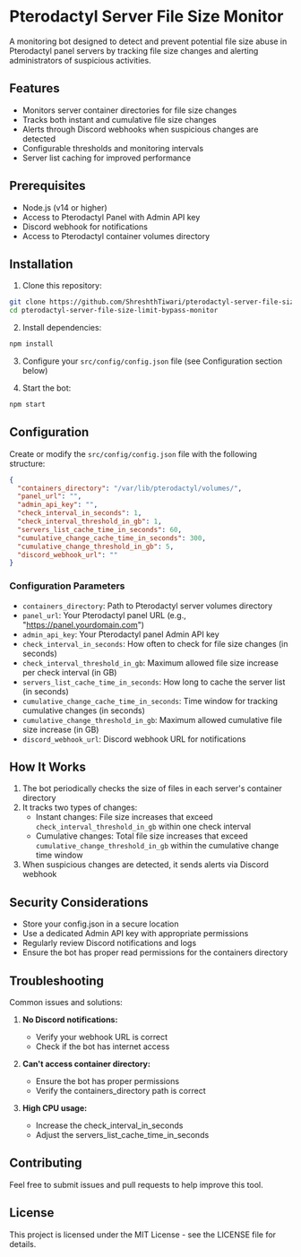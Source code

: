 # Pterodactyl Server File Size Monitor

A monitoring bot designed to detect and prevent potential file size abuse in Pterodactyl panel servers by tracking file size changes and alerting administrators of suspicious activities.

## Features

- Monitors server container directories for file size changes
- Tracks both instant and cumulative file size changes
- Alerts through Discord webhooks when suspicious changes are detected
- Configurable thresholds and monitoring intervals
- Server list caching for improved performance

## Prerequisites

- Node.js (v14 or higher)
- Access to Pterodactyl Panel with Admin API key
- Discord webhook for notifications
- Access to Pterodactyl container volumes directory

## Installation

1. Clone this repository:

```bash
git clone https://github.com/ShreshthTiwari/pterodactyl-server-file-size-limit-bypass-monitor.git
cd pterodactyl-server-file-size-limit-bypass-monitor
```

2. Install dependencies:

```bash
npm install
```

3. Configure your `src/config/config.json` file (see Configuration section below)

4. Start the bot:

```bash
npm start
```

## Configuration

Create or modify the `src/config/config.json` file with the following structure:

```json
{
  "containers_directory": "/var/lib/pterodactyl/volumes/",
  "panel_url": "",
  "admin_api_key": "",
  "check_interval_in_seconds": 1,
  "check_interval_threshold_in_gb": 1,
  "servers_list_cache_time_in_seconds": 60,
  "cumulative_change_cache_time_in_seconds": 300,
  "cumulative_change_threshold_in_gb": 5,
  "discord_webhook_url": ""
}
```

### Configuration Parameters

- `containers_directory`: Path to Pterodactyl server volumes directory
- `panel_url`: Your Pterodactyl panel URL (e.g., "https://panel.yourdomain.com")
- `admin_api_key`: Your Pterodactyl panel Admin API key
- `check_interval_in_seconds`: How often to check for file size changes (in seconds)
- `check_interval_threshold_in_gb`: Maximum allowed file size increase per check interval (in GB)
- `servers_list_cache_time_in_seconds`: How long to cache the server list (in seconds)
- `cumulative_change_cache_time_in_seconds`: Time window for tracking cumulative changes (in seconds)
- `cumulative_change_threshold_in_gb`: Maximum allowed cumulative file size increase (in GB)
- `discord_webhook_url`: Discord webhook URL for notifications

## How It Works

1. The bot periodically checks the size of files in each server's container directory
2. It tracks two types of changes:
   - Instant changes: File size increases that exceed `check_interval_threshold_in_gb` within one check interval
   - Cumulative changes: Total file size increases that exceed `cumulative_change_threshold_in_gb` within the cumulative change time window
3. When suspicious changes are detected, it sends alerts via Discord webhook

## Security Considerations

- Store your config.json in a secure location
- Use a dedicated Admin API key with appropriate permissions
- Regularly review Discord notifications and logs
- Ensure the bot has proper read permissions for the containers directory

## Troubleshooting

Common issues and solutions:

1. **No Discord notifications:**

   - Verify your webhook URL is correct
   - Check if the bot has internet access

2. **Can't access container directory:**

   - Ensure the bot has proper permissions
   - Verify the containers_directory path is correct

3. **High CPU usage:**
   - Increase the check_interval_in_seconds
   - Adjust the servers_list_cache_time_in_seconds

## Contributing

Feel free to submit issues and pull requests to help improve this tool.

## License

This project is licensed under the MIT License - see the LICENSE file for details.
